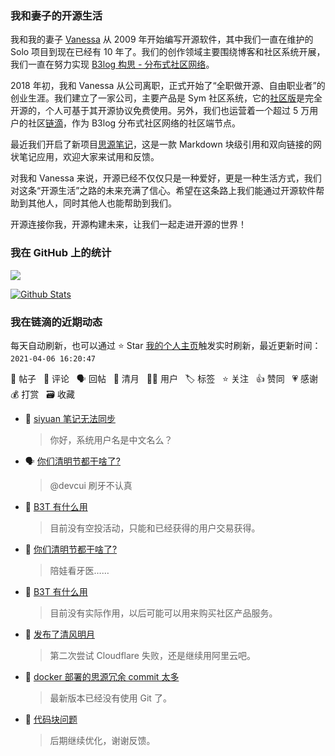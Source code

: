 ### 我和妻子的开源生活

我和我的妻子 [Vanessa](https://github.com/Vanessa219) 从 2009 年开始编写开源软件，其中我们一直在维护的 Solo 项目到现在已经有 10 年了。我们的创作领域主要围绕博客和社区系统开展，我们一直在努力实现 [B3log 构思 - 分布式社区网络](https://ld246.com/article/1546941897596)。

2018 年初，我和 Vanessa 从公司离职，正式开始了“全职做开源、自由职业者”的创业生涯。我们建立了一家公司，主要产品是 Sym 社区系统，它的[社区版](https://github.com/88250/symphony)是完全开源的，个人可基于其开源协议免费使用。另外，我们也运营着一个超过 5 万用户的社区[链滴](https://ld246.com)，作为 B3log 分布式社区网络的社区端节点。

最近我们开启了新项目[思源笔记](https://github.com/siyuan-note/siyuan)，这是一款 Markdown 块级引用和双向链接的网状笔记应用，欢迎大家来试用和反馈。

对我和 Vanessa 来说，开源已经不仅仅只是一种爱好，更是一种生活方式，我们对这条“开源生活”之路的未来充满了信心。希望在这条路上我们能通过开源软件帮助到其他人，同时其他人也能帮助到我们。

开源连接你我，开源构建未来，让我们一起走进开源的世界！

### 我在 GitHub 上的统计

<a title="Hits" target="_blank" href="https://github.com/88250/88250"><img src="https://hits.b3log.org/88250/88250.svg"></a>

[![Github Stats](https://github-readme-stats.vercel.app/api?username=88250&theme=tokyonight&show_icons=true)](https://github.com/88250)

<!--events start -->

### 我在链滴的近期动态

每天自动刷新，也可以通过 ⭐️ Star [我的个人主页](https://github.com/88250/88250)触发实时刷新，最近更新时间：`2021-04-06 16:20:47`

📝 帖子 &nbsp; 💬 评论 &nbsp; 🗣 回帖 &nbsp; 🌙 清月 &nbsp; 👨‍💻 用户 &nbsp; 🏷️ 标签 &nbsp; ⭐️ 关注 &nbsp; 👍 赞同 &nbsp; 💗 感谢 &nbsp; 💰 打赏 &nbsp; 🗃 收藏

* 💬 [siyuan 笔记无法同步](https://ld246.com/article/1617682411524/comment/1617683801116#comments)

  > 你好，系统用户名是中文名么？
* 🗣 [你们清明节都干啥了?](https://ld246.com/article/1617669336428/comment/1617669401897#comments)

  > @devcui 刷牙不认真
* 💬 [B3T 有什么用](https://ld246.com/article/1617669077142/comment/1617669928234#comments)

  > 目前没有空投活动，只能和已经获得的用户交易获得。
* 💬 [你们清明节都干啥了?](https://ld246.com/article/1617669336428/comment/1617669401897#comments)

  > 陪娃看牙医……
* 💬 [B3T 有什么用](https://ld246.com/article/1617669077142/comment/1617669366821#comments)

  > 目前没有实际作用，以后可能可以用来购买社区产品服务。
* 🌙 [发布了清风明月](https://ld246.com/member/88250/breezemoons/1617634480257)

  > 第二次尝试 Cloudflare 失败，还是继续用阿里云吧。
* 💬 [docker 部署的思源冗余 commit 太多](https://ld246.com/article/1617115793885/comment/1617629458573#comments)

  > 最新版本已经没有使用 Git 了。
* 💬 [代码块问题](https://ld246.com/article/1617436037138/comment/1617624648522#comments)

  > 后期继续优化，谢谢反馈。


<!--events end -->

